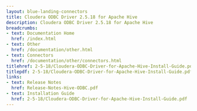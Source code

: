 ```yaml
---
layout: blue-landing-connectors
title: Cloudera ODBC Driver 2.5.18 for Apache Hive
description: Cloudera ODBC Driver 2.5.18 for Apache Hive
breadcrumbs:
- text: Documentation Home
  href: /index.html
- text: Other
  href: /documentation/other.html
- text: Connectors
  href: /documentation/other/connectors.html
titlehref: 2-5-18/Cloudera-ODBC-Driver-for-Apache-Hive-Install-Guide.pdf
titlepdf: 2-5-18/Cloudera-ODBC-Driver-for-Apache-Hive-Install-Guide.pdf
links:
- text: Release Notes
  href: Release-Notes-Hive-ODBC.pdf
- text: Installation Guide
  href: 2-5-18/Cloudera-ODBC-Driver-for-Apache-Hive-Install-Guide.pdf
---
```

